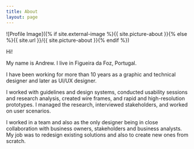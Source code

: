 ```yaml
---
title: About
layout: page
---
```

![Profile Image]({% if site.external-image %}{{ site.picture-about }}{% else %}{{ site.url }}/{{ site.picture-about }}{% endif %})

Hi!

My name is Andrew. I live in Figueira da Foz, Portugal.

I have been working for more than 10 years as a graphic and technical designer and later as UI/UX designer.

I worked with guidelines and design systems, conducted usability sessions and research analysis, created wire frames, and rapid and high-resolution prototypes. I managed the research, interviewed stakeholders, and worked on user scenarios.

I worked in a team and also as the only designer being in close collaboration with business owners, stakeholders and business analysts. My job was to redesign existing solutions and also to create new ones from scratch.
